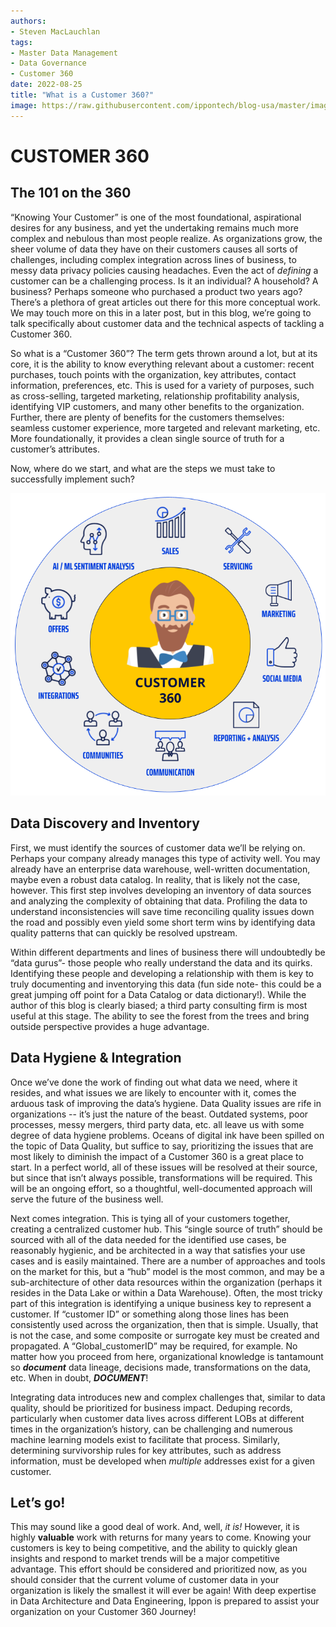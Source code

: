 ```yaml
---
authors:
- Steven MacLauchlan
tags:
- Master Data Management
- Data Governance
- Customer 360
date: 2022-08-25
title: "What is a Customer 360?"
image: https://raw.githubusercontent.com/ippontech/blog-usa/master/images/2022/08/Customer360.png
---
```


# CUSTOMER 360
## The 101 on the 360
“Knowing Your Customer” is one of the most foundational, aspirational desires for any business, and yet the undertaking remains much more complex and nebulous than most people realize. As organizations grow, the sheer volume of data they have on their customers causes all sorts of challenges, including complex integration across lines of business, to messy data privacy policies causing headaches. Even the act of _defining_ a customer can be a challenging process. Is it an individual? A household? A business? Perhaps someone who purchased a product two years ago? There’s a plethora of great articles out there for this more conceptual work. We may touch more on this in a later post, but in this blog, we’re going to talk specifically about customer data and the technical aspects of tackling a Customer 360.

So what is a “Customer 360”? The term gets thrown around a lot, but at its core, it is the ability to know everything relevant about a customer: recent purchases, touch points with the organization, key attributes, contact information, preferences, etc. This is used for a variety of purposes, such as cross-selling, targeted marketing, relationship profitability analysis, identifying VIP customers, and many other benefits to the organization. Further, there are plenty of benefits for the customers themselves: seamless customer experience, more targeted and relevant marketing, etc. More foundationally, it provides a clean single source of truth for a customer’s attributes.

Now, where do we start, and what are the steps we must take to successfully implement such?

![Customer 360 Visual](https://raw.githubusercontent.com/ippontech/blog-usa/master/images/2022/08/Customer360.png)

## Data Discovery and Inventory
First, we must identify the sources of customer data we’ll be relying on. Perhaps your company already manages this type of activity well. You may already have an enterprise data warehouse, well-written documentation, maybe even a robust data catalog. In reality, that is likely not the case, however. This first step involves developing an inventory of data sources and analyzing the complexity of obtaining that data. Profiling the data to understand inconsistencies will save time reconciling quality issues down the road and possibly even yield some short term wins by identifying data quality patterns that can quickly be resolved upstream.

Within different departments and lines of business there will undoubtedly be “data gurus”- those people who really understand the data and its quirks. Identifying these people and developing a relationship with them is key to truly documenting and inventorying this data (fun side note- this could be a great jumping off point for a Data Catalog or data dictionary!). While the author of this blog is clearly biased; a third party consulting firm is most useful at this stage. The ability to see the forest from the trees and bring outside perspective provides a huge advantage.

## Data Hygiene & Integration
Once we’ve done the work of finding out what data we need, where it resides, and what issues we are likely to encounter with it, comes the arduous task of improving the data’s hygiene. Data Quality issues are rife in organizations -- it’s just the nature of the beast. Outdated systems, poor processes, messy mergers, third party data, etc. all leave us with some degree of data hygiene problems. Oceans of digital ink have been spilled on the topic of Data Quality, but suffice to say, prioritizing the issues that are most likely to diminish the impact of a Customer 360 is a great place to start. In a perfect world, all of these issues will be resolved at their source, but since that isn’t always possible, transformations will be required. This will be an ongoing effort, so a thoughtful, well-documented approach will serve the future of the business well.

Next comes integration. This is tying all of your customers together, creating a centralized customer hub. This “single source of truth” should be sourced with all of the data needed for the identified use cases, be reasonably hygienic, and be architected in a way that satisfies your use cases and is easily maintained. There are a number of approaches and tools on the market for this, but a “hub” model is the most common, and may be a sub-architecture of other data resources within the organization (perhaps it resides in the Data Lake or within a Data Warehouse). Often, the most tricky part of this integration is identifying a unique business key to represent a customer. If “customer ID” or something along those lines has been consistently used across the organization, then that is simple. Usually, that is not the case, and some composite or surrogate key must be created and propagated. A “Global_customerID” may be required, for example. No matter how you proceed from here, organizational knowledge is tantamount so **_document_** data lineage, decisions made, transformations on the data, etc. When in doubt, **_DOCUMENT_**!

Integrating data introduces new and complex challenges that, similar to data quality, should be prioritized for business impact. Deduping records, particularly when customer data lives across different LOBs at different times in the organization’s history, can be challenging and numerous machine learning models exist to facilitate that process. Similarly, determining survivorship rules for key attributes, such as address information, must be developed when _multiple_ addresses exist for a given customer.

## Let’s go!
This may sound like a good deal of work. And, well, _it is!_ However, it is highly **valuable** work with returns for many years to come. Knowing your customers is key to being competitive, and the ability to quickly glean insights and respond to market trends will be a major competitive advantage. This effort should be considered and prioritized now, as you should consider that the current volume of customer data in your organization is likely the smallest it will ever be again!
With deep expertise in Data Architecture and Data Engineering, Ippon is prepared to assist your organization on your Customer 360 Journey!
